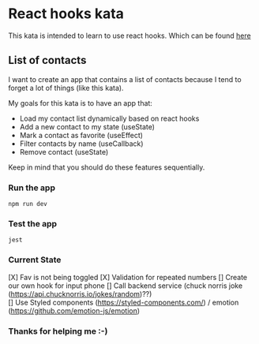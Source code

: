 # React hooks kata

This kata is intended to learn to use react hooks. Which can be found [here](https://reactjs.org/docs/hooks-reference.html)

## List of contacts

I want to create an app that contains a list of contacts because I tend to forget a lot of things (like this kata).

My goals for this kata is to have an app that:

- Load my contact list dynamically based on react hooks
- Add a new contact to my state (useState)
- Mark a contact as favorite (useEffect)
- Filter contacts by name (useCallback)
- Remove contact (useState)

Keep in mind that you should do these features sequentially.

### Run the app
```npm run dev```

### Test the app
```jest```

### Current State
[X] Fav is not being toggled
[X] Validation for repeated numbers
[] Create our own hook for input phone 
[] Call backend service (chuck norris joke (https://api.chucknorris.io/jokes/random)??)  
[] Use Styled components (https://styled-components.com/) / emotion (https://github.com/emotion-js/emotion)  

### Thanks for helping me :-)
